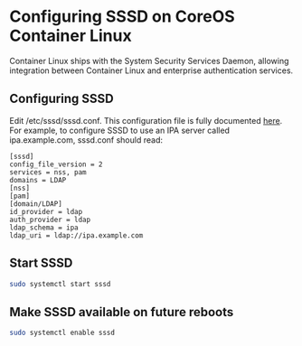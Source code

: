 # Configuring SSSD on CoreOS Container Linux

Container Linux ships with the System Security Services Daemon, allowing integration between Container Linux and enterprise authentication services.

## Configuring SSSD

Edit /etc/sssd/sssd.conf. This configuration file is fully documented [here](https://jhrozek.fedorapeople.org/sssd/1.13.1/man/sssd.conf.5.html). For example, to configure SSSD to use an IPA server called ipa.example.com, sssd.conf should read:

```
[sssd]
config_file_version = 2
services = nss, pam
domains = LDAP
[nss]
[pam]
[domain/LDAP]
id_provider = ldap
auth_provider = ldap
ldap_schema = ipa
ldap_uri = ldap://ipa.example.com
```

## Start SSSD

```sh
sudo systemctl start sssd
```

## Make SSSD available on future reboots

```sh
sudo systemctl enable sssd
```
